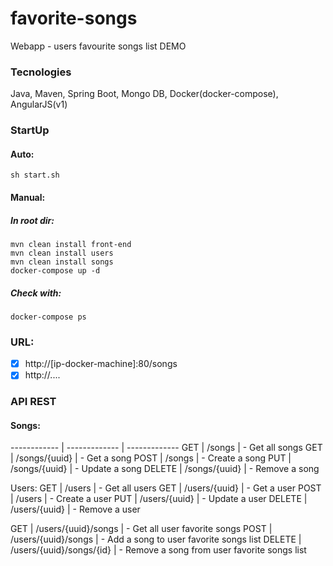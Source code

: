 # favorite-songs
Webapp - users favourite songs list DEMO

### Tecnologies
Java, Maven, Spring Boot, Mongo DB, Docker(docker-compose), AngularJS(v1)

### StartUp
#### Auto:
```
sh start.sh
```
#### Manual:
##### In root dir:

```
mvn clean install front-end
mvn clean install users
mvn clean install songs
docker-compose up -d
```
##### Check with:
```
docker-compose ps
```
### URL: 
- [X] http://[ip-docker-machine]:80/songs
- [X] http://....

### API REST
#### Songs:
------------ | ------------- | -------------
GET   |  /songs             | - Get all songs
GET   |  /songs/{uuid}      | - Get a song
POST  |  /songs             | - Create a song
PUT   |  /songs/{uuid}      | - Update a song
DELETE | /songs/{uuid}      | - Remove a song

Users:
GET    | /users             | - Get all users
GET    | /users/{uuid}      | - Get a user
POST   | /users             | - Create a user
PUT    | /users/{uuid}      | - Update a user
DELETE | /users/{uuid}      | - Remove a user

GET    | /users/{uuid}/songs        | - Get all user favorite songs
POST   | /users/{uuid}/songs        | - Add a song to user favorite songs list
DELETE | /users/{uuid}/songs/{id}   | - Remove a song from user favorite songs list
